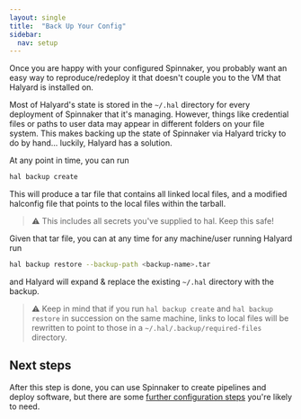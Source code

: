 ```yaml
---
layout: single
title:  "Back Up Your Config"
sidebar:
  nav: setup
---
```


Once you are happy with your configured Spinnaker, you probably want an easy
way to reproduce/redeploy it that doesn't couple you to the VM that Halyard is
installed on. 

Most of Halyard's state is stored in the `~/.hal` directory for every deployment
of Spinnaker that it's managing. However, things like credential files or paths
to user data may appear in different folders on your file system. This makes
backing up the state of Spinnaker via Halyard tricky to do by hand... luckily,
Halyard has a solution.

At any point in time, you can run

```bash
hal backup create
```

This will produce a tar file that contains all linked local files, and a
modified halconfig file that points to the local files within the tarball.

> :warning: This includes all secrets you've supplied to hal. Keep this safe!

Given that tar file, you can at any time for any machine/user running Halyard
run

```bash
hal backup restore --backup-path <backup-name>.tar
```

and Halyard will expand & replace the existing `~/.hal` directory with the
backup. 

> :warning: Keep in mind that if you run `hal backup create` and `hal backup
> restore` in succession on the same machine, links to local files will be
> rewritten to point to those in a `~/.hal/.backup/required-files` directory.

## Next steps

After this step is done, you can use Spinnaker to create pipelines and deploy software, 
but there are some [further configuration steps](/setup/other_config/) you're likely to need.
